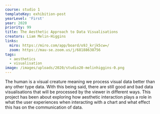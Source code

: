 ```yaml
---
course: studio 1
templateKey: exhibition-post
yearLevel: 'First'
year: 2020
priority: 99
title: The Aesthetic Approach to Data Visualisations 
creators: Liam Melin-Higgins
links:
  miro: https://miro.com/app/board/o9J_krjk5cw=/ 
  zoom: https://mau-se.zoom.us/j/68188638756 
tags:
  - aesthetics 
  - visualisation 
image: /images/uploads/2020/studio20-melinhiggins-0.png
---
```


The human is a visual creature meaning we process visual data better than any other type data. With this being said, there are still good and bad data visualisations that will be processed by the viewer in different ways. This project has been about exploring how aesthetic interaction plays a role in what the user experiences when interacting with a chart and what effect this has on the communication of data.